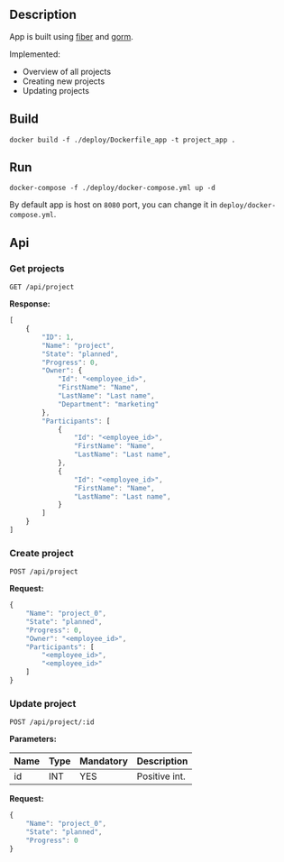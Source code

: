 ## Description

App is built using [fiber](https://github.com/gofiber/fiber) and [gorm](https://gorm.io/).

Implemented:
- Overview of all projects
- Creating new projects
- Updating projects

## Build
```docker build -f ./deploy/Dockerfile_app -t project_app .```

## Run 
```docker-compose -f ./deploy/docker-compose.yml up -d```

By default app is host on `8080` port, you can change it in `deploy/docker-compose.yml`.

## Api

### Get projects
```
GET /api/project
```

**Response:**
```javascript
[
    {
        "ID": 1,
        "Name": "project",
        "State": "planned",
        "Progress": 0,
        "Owner": {
            "Id": "<employee_id>",
            "FirstName": "Name",
            "LastName": "Last name",
            "Department": "marketing"
        },
        "Participants": [
            {
                "Id": "<employee_id>",
                "FirstName": "Name",
                "LastName": "Last name",
            },
            {
                "Id": "<employee_id>",
                "FirstName": "Name",
                "LastName": "Last name",
            }
        ]
    }
]
```

### Create project
```
POST /api/project
```

**Request:**

```javascript
{
    "Name": "project_0",
    "State": "planned",
    "Progress": 0,
    "Owner": "<employee_id>",
    "Participants": [
        "<employee_id>",
        "<employee_id>"
    ]
}
```

### Update project
```
POST /api/project/:id
```

**Parameters:**

Name | Type | Mandatory | Description
------------ | ------------ | ------------ | ------------
id | INT | YES | Positive int.

**Request:**

```javascript
{
    "Name": "project_0",
    "State": "planned",
    "Progress": 0
}
```
